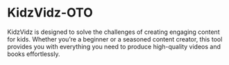 # KidzVidz-OTO
KidzVidz is designed to solve the challenges of creating engaging content for kids. Whether you’re a beginner or a seasoned content creator, this tool provides you with everything you need to produce high-quality videos and books effortlessly.
